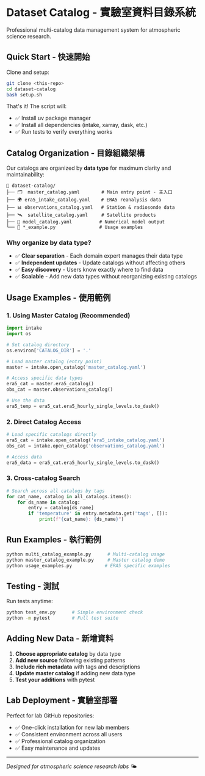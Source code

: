 # Dataset Catalog - 實驗室資料目錄系統

Professional multi-catalog data management system for atmospheric science research.

## Quick Start - 快速開始

Clone and setup:
```bash
git clone <this-repo>
cd dataset-catalog
bash setup.sh
```

That's it! The script will:
- ✅ Install uv package manager
- ✅ Install all dependencies (intake, xarray, dask, etc.)
- ✅ Run tests to verify everything works

## Catalog Organization - 目錄組織架構

Our catalogs are organized by **data type** for maximum clarity and maintainability:

```
📁 dataset-catalog/
├── 🗂️  master_catalog.yaml        # Main entry point - 主入口
├── 🌍 era5_intake_catalog.yaml    # ERA5 reanalysis data
├── 📊 observations_catalog.yaml   # Station & radiosonde data  
├── 🛰️  satellite_catalog.yaml     # Satellite products
├── 🔮 model_catalog.yaml          # Numerical model output
└── 📝 *_example.py                # Usage examples
```

### Why organize by data type?
- ✅ **Clear separation** - Each domain expert manages their data type
- ✅ **Independent updates** - Update catalogs without affecting others  
- ✅ **Easy discovery** - Users know exactly where to find data
- ✅ **Scalable** - Add new data types without reorganizing existing catalogs

## Usage Examples - 使用範例

### 1. Using Master Catalog (Recommended)
```python
import intake
import os

# Set catalog directory
os.environ['CATALOG_DIR'] = '.'

# Load master catalog (entry point)
master = intake.open_catalog('master_catalog.yaml')

# Access specific data types
era5_cat = master.era5_catalog()
obs_cat = master.observations_catalog()

# Use the data
era5_temp = era5_cat.era5_hourly_single_levels.to_dask()
```

### 2. Direct Catalog Access
```python
# Load specific catalogs directly
era5_cat = intake.open_catalog('era5_intake_catalog.yaml')
obs_cat = intake.open_catalog('observations_catalog.yaml')

# Access data
era5_data = era5_cat.era5_hourly_single_levels.to_dask()
```

### 3. Cross-catalog Search
```python
# Search across all catalogs by tags
for cat_name, catalog in all_catalogs.items():
    for ds_name in catalog:
        entry = catalog[ds_name]
        if 'temperature' in entry.metadata.get('tags', []):
            print(f"{cat_name}: {ds_name}")
```

## Run Examples - 執行範例

```bash
python multi_catalog_example.py      # Multi-catalog usage
python master_catalog_example.py     # Master catalog demo
python usage_examples.py            # ERA5 specific examples
```

## Testing - 測試

Run tests anytime:
```bash
python test_env.py      # Simple environment check
python -m pytest        # Full test suite
```

## Adding New Data - 新增資料

1. **Choose appropriate catalog** by data type
2. **Add new source** following existing patterns
3. **Include rich metadata** with tags and descriptions
4. **Update master catalog** if adding new data type
5. **Test your additions** with pytest

## Lab Deployment - 實驗室部署

Perfect for lab GitHub repositories:
- ✅ One-click installation for new lab members
- ✅ Consistent environment across all users  
- ✅ Professional catalog organization
- ✅ Easy maintenance and updates

---
*Designed for atmospheric science research labs* 🌤️
